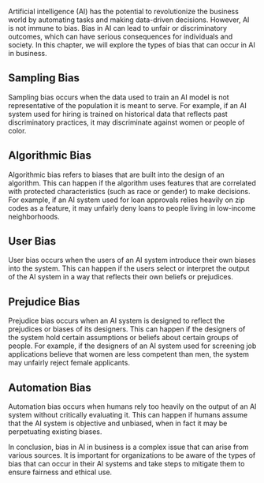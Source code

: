 
Artificial intelligence (AI) has the potential to revolutionize the business world by automating tasks and making data-driven decisions. However, AI is not immune to bias. Bias in AI can lead to unfair or discriminatory outcomes, which can have serious consequences for individuals and society. In this chapter, we will explore the types of bias that can occur in AI in business.

Sampling Bias
-------------

Sampling bias occurs when the data used to train an AI model is not representative of the population it is meant to serve. For example, if an AI system used for hiring is trained on historical data that reflects past discriminatory practices, it may discriminate against women or people of color.

Algorithmic Bias
----------------

Algorithmic bias refers to biases that are built into the design of an algorithm. This can happen if the algorithm uses features that are correlated with protected characteristics (such as race or gender) to make decisions. For example, if an AI system used for loan approvals relies heavily on zip codes as a feature, it may unfairly deny loans to people living in low-income neighborhoods.

User Bias
---------

User bias occurs when the users of an AI system introduce their own biases into the system. This can happen if the users select or interpret the output of the AI system in a way that reflects their own beliefs or prejudices.

Prejudice Bias
--------------

Prejudice bias occurs when an AI system is designed to reflect the prejudices or biases of its designers. This can happen if the designers of the system hold certain assumptions or beliefs about certain groups of people. For example, if the designers of an AI system used for screening job applications believe that women are less competent than men, the system may unfairly reject female applicants.

Automation Bias
---------------

Automation bias occurs when humans rely too heavily on the output of an AI system without critically evaluating it. This can happen if humans assume that the AI system is objective and unbiased, when in fact it may be perpetuating existing biases.

In conclusion, bias in AI in business is a complex issue that can arise from various sources. It is important for organizations to be aware of the types of bias that can occur in their AI systems and take steps to mitigate them to ensure fairness and ethical use.

